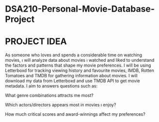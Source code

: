 # DSA210-Personal-Movie-Database-Project

# PROJECT IDEA

As someone who loves and spends a considerable time on watching movies, ı will analyze data about movies ı watched and liked to understand the factors and patterns that shape my movie preferences. I will be using Letterboxd for tracking viewing history and favourite movies, IMDB, Rotten Tomatoes and TMDB for gathering information about movies. I will download my data from Letterboxd and use TMDB API to get movie metadata. I aim to answers questions such as:

What genre combinations attracts me most?

Which actors/directors appears most in movies ı enjoy?

How much critical scores and award-winnings affect my preferences?


